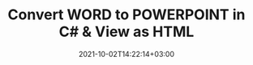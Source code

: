 ---
############################# Static ############################
layout: "autogen-gist"
date: 2021-10-02T14:22:14+03:00
draft: false
path: "total/net/conversion/word-to-powerpoint/"
other_out_formats: "PDF Word eBook Excel Image Photoshop Web"
ad_headline: "Word to PowerPoint Conversion"
ad_description: "Most Accurate Word to PowerPoint document Conversion solution for .NET applications."

############################# Head ############################
head_title: "Convert WORD to POWERPOINT in C# VB.NET ASP.NET | Document Conversion"
head_description: "Code example to convert WORD to POWERPOINT and 100+ other file formats in .NET (C#, VB.NET, ASP.NET & .NET Core) applications. Display the Converted POWERPOINT document as HTML viewer."

############################# Header ############################
title: "Convert WORD to POWERPOINT in C# & View as HTML"
description: "Programmatically convert WORD to POWERPOINT in C# .NET applications using flexible document conversion features to customize the resultant document. Convert the complete document from one file format to other or choose selective pages of a source document based on the page numbers or page ranges and easily convert to a supported document format."

############################# SubMenu ############################
submenu:
    enable: false

############################# Content ############################
content:
    enable: true
    block:
    - title_left: "WORD to POWERPOINT Conversion in C# .NET"
      content_left: |
          Follow these simple steps to convert WORD to POWERPOINT in C# .NET. View the converted POWERPOINT document as HTML without using any external software.

          -   Create **Converter** object to convert WORD document
          -   Set the convert options for POWERPOINT format
          -   Call **Convert** method of **Converter** class instance for conversion to POWERPOINT
          -   Set options for HTML viewer
          -   Create **Viewer** object to view converted POWERPOINT as HTML
          
      title_right: "Downloads & Installation Instructions"
      content_right: |
          You require `GroupDocs.Conversion` & `GroupDocs.Viewer` namespaces to convert between a wide range of popular document types such as PDF, Microsoft Word, Excel, PowerPoint, Project, Outlook, HTML, diagrams and image file formats. Explore other [.NET APIs for Office documents](https://products.conholdate.com/total/net/) as offered by Conholdate.Total.
          
          Get the respective assembly files from the [downloads](https://downloads.conholdate.com/total/net) or fetch the whole package from [Nuget](https://www.nuget.org/packages/Conholdate.Total/) to add 'Conholdate.Total` directly in your workspace.
          
      gisthash: "4f311c07ae9ee691b8afb7960aa6c806"
      gistfile: "word-to-pdf-conversion.cs"

    - title_left: "Add Watermark to Converted POWERPOINT in C#"
      content_left: |
          Accurately convert documents (WORD to POWERPOINT) exactly as the original file and apply text or image watermarks to the converted document pages using C# .NET.

          -   Create **Converter** object to convert WORD document
          -   Create new instance of **WatermarkOptions** class
          -   Specify watermark properties (color, width, text, image etc)
          -   Instantiate the proper **ConvertOptions** class
          -   Set **Watermark** property of the **ConvertOptions** instance
          -   Call **Convert** method of **Converter** class instance for conversion to POWERPOINT
        
      title_right: "Source Document Information Extraction"
      content_right: |
          The documents information extraction feature not only allows getting the basic information about the source document file but it also supports extracting some valuable file-format specific information such as project start and end dates of a Microsoft Project file, any printing restrictions on a PDF document, list of folders enclosed in an Outlook data file etc. 

          Convert popular document file formats on different operating systems such as Windows, Linux or macOS while using platforms such as Windows Azure, Mono and Xamarin.
          
      gisthash: "a15affe15284876ce010a315a09da1f0"
      gistfile: "convert-word-to-pdf-and-add-text-watermark-to-converted-pdf.cs"

############################# About Formats ############################
about_formats:
    enable: false
############################# More Formats ############################
more_formats:
    enable: true
    auto: false
    other_out_formats: PDF Word eBook Excel Image Photoshop Web
############################# Back to top ###############################
back_to_top:
  enable: true
---